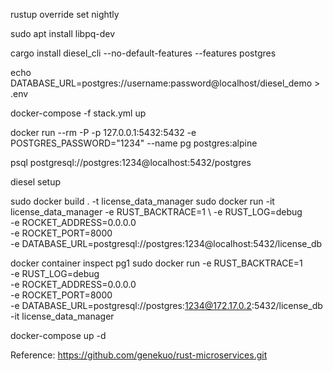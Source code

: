 rustup override set nightly

sudo apt install libpq-dev

cargo install diesel_cli --no-default-features --features postgres

echo DATABASE_URL=postgres://username:password@localhost/diesel_demo > .env

docker-compose -f stack.yml up

docker run --rm -P -p 127.0.0.1:5432:5432 -e POSTGRES_PASSWORD="1234" --name pg postgres:alpine

psql postgresql://postgres:1234@localhost:5432/postgres


diesel setup

sudo docker build . -t license_data_manager
sudo docker run -it license_data_manager -e RUST_BACKTRACE=1 \ 
-e RUST_LOG=debug \
-e ROCKET_ADDRESS=0.0.0.0 \
-e ROCKET_PORT=8000 \
-e DATABASE_URL=postgresql://postgres:1234@localhost:5432/license_db 

docker container inspect pg1
sudo docker run -e RUST_BACKTRACE=1 \
-e RUST_LOG=debug \
-e ROCKET_ADDRESS=0.0.0.0 \
-e ROCKET_PORT=8000 \
-e DATABASE_URL=postgresql://postgres:1234@172.17.0.2:5432/license_db \
-it license_data_manager 

docker-compose up -d


Reference:
https://github.com/genekuo/rust-microservices.git
